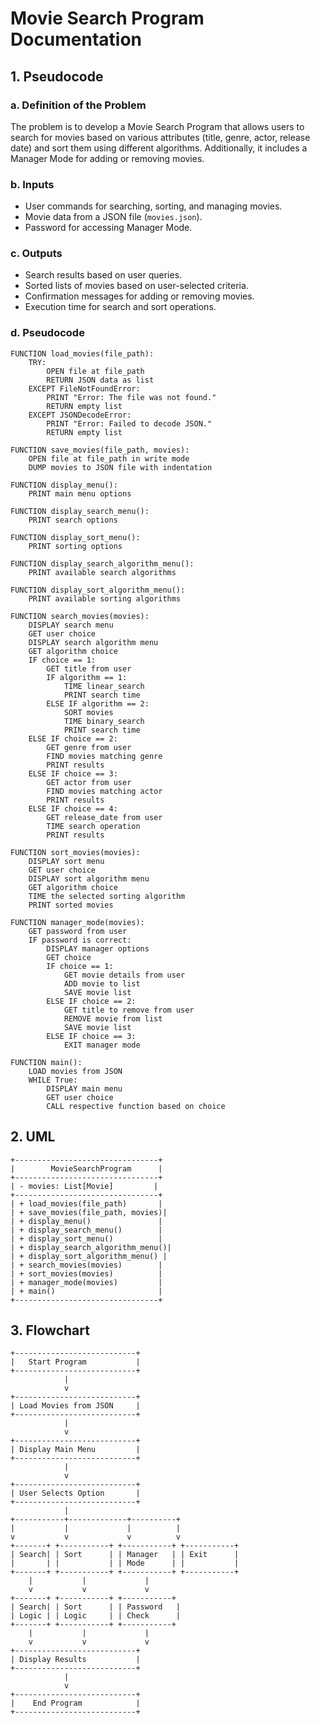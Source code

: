 # Movie Search Program Documentation

## 1. Pseudocode

### a. Definition of the Problem
The problem is to develop a Movie Search Program that allows users to search for movies based on various attributes (title, genre, actor, release date) and sort them using different algorithms. Additionally, it includes a Manager Mode for adding or removing movies.

### b. Inputs
- User commands for searching, sorting, and managing movies.
- Movie data from a JSON file (`movies.json`).
- Password for accessing Manager Mode.

### c. Outputs
- Search results based on user queries.
- Sorted lists of movies based on user-selected criteria.
- Confirmation messages for adding or removing movies.
- Execution time for search and sort operations.

### d. Pseudocode

```plaintext
FUNCTION load_movies(file_path):
    TRY:
        OPEN file at file_path
        RETURN JSON data as list
    EXCEPT FileNotFoundError:
        PRINT "Error: The file was not found."
        RETURN empty list
    EXCEPT JSONDecodeError:
        PRINT "Error: Failed to decode JSON."
        RETURN empty list

FUNCTION save_movies(file_path, movies):
    OPEN file at file_path in write mode
    DUMP movies to JSON file with indentation

FUNCTION display_menu():
    PRINT main menu options

FUNCTION display_search_menu():
    PRINT search options

FUNCTION display_sort_menu():
    PRINT sorting options

FUNCTION display_search_algorithm_menu():
    PRINT available search algorithms

FUNCTION display_sort_algorithm_menu():
    PRINT available sorting algorithms

FUNCTION search_movies(movies):
    DISPLAY search menu
    GET user choice
    DISPLAY search algorithm menu
    GET algorithm choice
    IF choice == 1:
        GET title from user
        IF algorithm == 1:
            TIME linear_search
            PRINT search time
        ELSE IF algorithm == 2:
            SORT movies
            TIME binary_search
            PRINT search time
    ELSE IF choice == 2:
        GET genre from user
        FIND movies matching genre
        PRINT results
    ELSE IF choice == 3:
        GET actor from user
        FIND movies matching actor
        PRINT results
    ELSE IF choice == 4:
        GET release_date from user
        TIME search operation
        PRINT results

FUNCTION sort_movies(movies):
    DISPLAY sort menu
    GET user choice
    DISPLAY sort algorithm menu
    GET algorithm choice
    TIME the selected sorting algorithm
    PRINT sorted movies

FUNCTION manager_mode(movies):
    GET password from user
    IF password is correct:
        DISPLAY manager options
        GET choice
        IF choice == 1:
            GET movie details from user
            ADD movie to list
            SAVE movie list
        ELSE IF choice == 2:
            GET title to remove from user
            REMOVE movie from list
            SAVE movie list
        ELSE IF choice == 3:
            EXIT manager mode

FUNCTION main():
    LOAD movies from JSON
    WHILE True:
        DISPLAY main menu
        GET user choice
        CALL respective function based on choice
```

## 2. UML
    +--------------------------------+
    |        MovieSearchProgram      |
    +--------------------------------+
    | - movies: List[Movie]         |
    +--------------------------------+
    | + load_movies(file_path)       |
    | + save_movies(file_path, movies)|
    | + display_menu()               |
    | + display_search_menu()        |
    | + display_sort_menu()          |
    | + display_search_algorithm_menu()|
    | + display_sort_algorithm_menu() |
    | + search_movies(movies)        |
    | + sort_movies(movies)          |
    | + manager_mode(movies)         |
    | + main()                       |
    +--------------------------------+

## 3. Flowchart
    +---------------------------+
    |   Start Program           |
    +---------------------------+
                |
                v
    +---------------------------+
    | Load Movies from JSON     |
    +---------------------------+
                |
                v
    +---------------------------+
    | Display Main Menu         |
    +---------------------------+
                |
                v
    +---------------------------+
    | User Selects Option       |
    +---------------------------+
                |
    +-----------+-------------+----------+
    |           |             |          |
    v           v             v          v
    +-------+ +-----------+ +-----------+ +-----------+
    | Search| | Sort      | | Manager   | | Exit      |
    |       | |           | | Mode      | |           |
    +-------+ +-----------+ +-----------+ +-----------+
        |           |             |
        v           v             v
    +-------+ +-----------+ +-----------+
    | Search| | Sort      | | Password   |
    | Logic | | Logic     | | Check      |
    +-------+ +-----------+ +-----------+
        |           |             |
        v           v             v
    +---------------------------+
    | Display Results           |
    +---------------------------+
                |
                v
    +---------------------------+
    |    End Program            |
    +---------------------------+